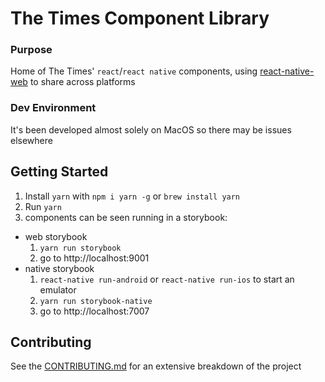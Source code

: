# The Times Component Library

### Purpose

Home of The Times' `react`/`react native` components, using
 [react-native-web](https://github.com/necolas/react-native-web) to share across platforms

### Dev Environment

It's been developed almost solely on MacOS so there may be issues elsewhere

## Getting Started

1. Install `yarn` with `npm i yarn -g` or `brew install yarn`
2. Run `yarn`
3. components can be seen running in a storybook:
  * web storybook
    1. `yarn run storybook`
    2. go to http://localhost:9001
  * native storybook
    1. `react-native run-android` or `react-native run-ios` to start an emulator
    2. `yarn run storybook-native`
    3. go to http://localhost:7007

## Contributing

See the [CONTRIBUTING.md](https://github.com/newsuk/times-components/blob/master/CONTRIBUTING.md)
 for an extensive breakdown of the project
